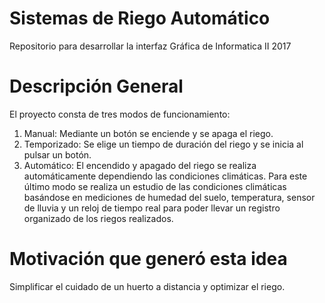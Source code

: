 # Sistemas de  Riego Automático
Repositorio para desarrollar la interfaz Gráfica de Informatica II 2017

# Descripción General
El proyecto consta de tres modos de funcionamiento: 
1) Manual: Mediante un botón se enciende y se apaga el riego.
2) Temporizado: Se elige un tiempo de duración del riego y se inicia al pulsar un botón.
3) Automático: El encendido y apagado del riego se realiza automáticamente dependiendo las condiciones climáticas.
Para este último modo se realiza un estudio de las condiciones climáticas basándose en mediciones de humedad del suelo, temperatura, sensor de lluvia y un reloj de tiempo real para poder llevar un registro organizado de los riegos realizados.
# Motivación que generó esta idea
Simplificar el cuidado de un huerto a distancia y optimizar el riego.

